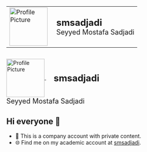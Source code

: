 <table border="0" cellspacing="0" cellpadding="0">
  <tr>
    <td>
      <a href="https://github.com/smsadjadi-veca">
        <img src="https://github.com/smsadjadi-veca.png" alt="Profile Picture" width="100" height="100">
      </a>
    </td>
    <td style="vertical-align: middle; padding-left: 15px;">
      <a href="https://github.com/smsadjadi-veca" style="text-decoration: none;">
        <strong><font size="5">smsadjadi</font></strong><br>
        <font size="4">Seyyed Mostafa Sadjadi</font>
      </a>
    </td>
  </tr>
</table>

##

<p align="left">
  <a href="https://github.com/smsadjadi-veca">
    <img src="3d314bd6-4a70-41c1-838f-7db1143301e8.png" width="100" height="100" alt="Profile Picture" style="vertical-align: middle;">
  </a>
  <a href="https://github.com/smsadjadi-veca" style="text-decoration: none; vertical-align: middle; margin-left: 20px;">
    <strong><font size="5">smsadjadi</font></strong><br>
    <font size="4">Seyyed Mostafa Sadjadi</font>
  </a>
</p>




## Hi everyone 👋

- 🔭 This is a company account with private content.
- 🌐 Find me on my academic account at [smsadjadi](https://github.com/smsadjadi).

<!--
**smsadjadi-veca/smsadjadi-veca** is a ✨ _special_ ✨ repository because its `README.md` (this file) appears on your GitHub profile.

Here are some ideas to get you started:

- 🔭 I’m currently working on ...
- 🌱 I’m currently learning ...
- 👯 I’m looking to collaborate on ...
- 🤔 I’m looking for help with ...
- 💬 Ask me about ...
- 📫 How to reach me: ...
- 😄 Pronouns: ...
- ⚡ Fun fact: ...
-->
